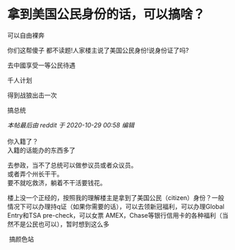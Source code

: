 # 拿到美国公民身份的话，可以搞啥？


 可以自由裸奔

你们这帮傻子 都不读题!人家楼主说了美国公民身份!说身份证了吗?

去中國享受一等公民待遇<img src="static/image/smiley/default/lol.gif" smilieid="12" border="0" alt="" />

千人计划

得到战狼出击一次

搞总统

<i class="pstatus"> 本帖最后由 reddit 于 2020-10-29 00:58 编辑 </i><br />
<br />
你入籍了？ <br />
入籍的话能办的东西多了

去参政，当不了总统可以做参议员或者众议员。<br />
或者弄个州长干干。<br />
要不就吃救济，躺着不干活要钱花。

楼上没一个正经的，按照我的理解楼主是拿到了美国公民（citizen）身份？一般情况下可以办理持q证（如果你需要的话），可以去领新冠福利，可以办理Global Entry和TSA pre-check，可以女票 AMEX，Chase等银行信用卡的各种福利（当然不是公民也可以），暂时想到这么多<img id="aimg_J85X5" onclick="zoom(this, this.src, 0, 0, 0)" class="zoom" src="https://cdn.jsdelivr.net/gh/hishis/forum-master/public/images/patch.gif" onmouseover="img_onmouseoverfunc(this)" onload="thumbImg(this)" border="0" alt="" />

<img src="static/image/smiley/default/lol.gif" smilieid="12" border="0" alt="" /> 搞颜色站
